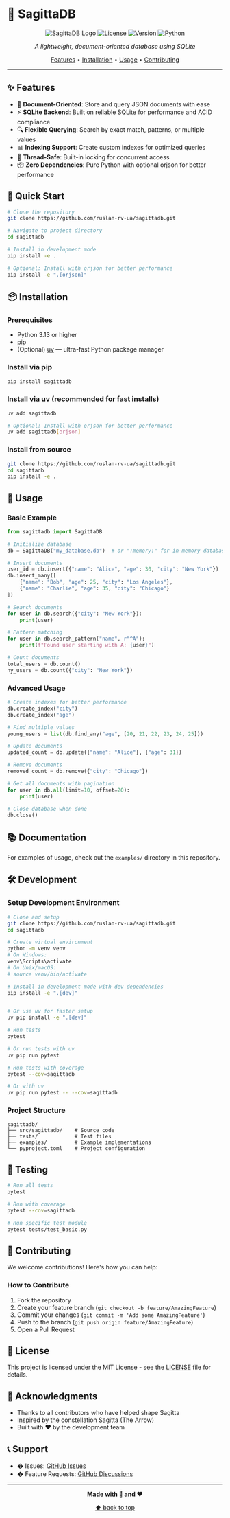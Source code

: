 # 🏹 SagittaDB

<div align="center">

![SagittaDB Logo](https://img.shields.io/badge/SagittaDB-🏹-blue?style=for-the-badge)
[![License](https://img.shields.io/badge/license-MIT-green?style=for-the-badge)](LICENSE)
[![Version](https://img.shields.io/badge/version-0.1.0-orange?style=for-the-badge)](pyproject.toml)
[![Python](https://img.shields.io/badge/python-3.13+-blue?style=for-the-badge)](https://python.org)

*A lightweight, document-oriented database using SQLite*

[Features](#-features) • [Installation](#-installation) • [Usage](#-usage) • [Contributing](#-contributing)

</div>

---

## ✨ Features

- 🎯 **Document-Oriented**: Store and query JSON documents with ease
- ⚡ **SQLite Backend**: Built on reliable SQLite for performance and ACID compliance
- 🔍 **Flexible Querying**: Search by exact match, patterns, or multiple values
- 📊 **Indexing Support**: Create custom indexes for optimized queries
- 🧵 **Thread-Safe**: Built-in locking for concurrent access
- 📦 **Zero Dependencies**: Pure Python with optional orjson for better performance

## 🚀 Quick Start

```bash
# Clone the repository
git clone https://github.com/ruslan-rv-ua/sagittadb.git

# Navigate to project directory
cd sagittadb

# Install in development mode
pip install -e .

# Optional: Install with orjson for better performance
pip install -e ".[orjson]"
```

## 📦 Installation

### Prerequisites

- Python 3.13 or higher
- pip
- (Optional) [uv](https://github.com/astral-sh/uv) — ultra-fast Python package manager

### Install via pip

```bash
pip install sagittadb
```

### Install via uv (recommended for fast installs)

```bash
uv add sagittadb

# Optional: Install with orjson for better performance
uv add sagittadb[orjson]
```

### Install from source

```bash
git clone https://github.com/ruslan-rv-ua/sagittadb.git
cd sagittadb
pip install -e .
```

## 🎯 Usage

### Basic Example

```python
from sagittadb import SagittaDB

# Initialize database
db = SagittaDB("my_database.db")  # or ":memory:" for in-memory database

# Insert documents
user_id = db.insert({"name": "Alice", "age": 30, "city": "New York"})
db.insert_many([
    {"name": "Bob", "age": 25, "city": "Los Angeles"},
    {"name": "Charlie", "age": 35, "city": "Chicago"}
])

# Search documents
for user in db.search({"city": "New York"}):
    print(user)

# Pattern matching
for user in db.search_pattern("name", r"^A"):
    print(f"Found user starting with A: {user}")

# Count documents
total_users = db.count()
ny_users = db.count({"city": "New York"})
```

### Advanced Usage

```python
# Create indexes for better performance
db.create_index("city")
db.create_index("age")

# Find multiple values
young_users = list(db.find_any("age", [20, 21, 22, 23, 24, 25]))

# Update documents
updated_count = db.update({"name": "Alice"}, {"age": 31})

# Remove documents
removed_count = db.remove({"city": "Chicago"})

# Get all documents with pagination
for user in db.all(limit=10, offset=20):
    print(user)

# Close database when done
db.close()
```

## 📚 Documentation

For examples of usage, check out the `examples/` directory in this repository.

## 🛠️ Development

### Setup Development Environment

```bash
# Clone and setup
git clone https://github.com/ruslan-rv-ua/sagittadb.git
cd sagittadb

# Create virtual environment
python -m venv venv
# On Windows:
venv\Scripts\activate
# On Unix/macOS:
# source venv/bin/activate

# Install in development mode with dev dependencies
pip install -e ".[dev]"


# Or use uv for faster setup
uv pip install -e ".[dev]"

# Run tests
pytest

# Or run tests with uv
uv pip run pytest

# Run tests with coverage
pytest --cov=sagittadb

# Or with uv
uv pip run pytest -- --cov=sagittadb
```

### Project Structure

```
sagittadb/
├── src/sagittadb/    # Source code
├── tests/            # Test files
├── examples/         # Example implementations
└── pyproject.toml    # Project configuration
```

## 🧪 Testing

```bash
# Run all tests
pytest

# Run with coverage
pytest --cov=sagittadb

# Run specific test module
pytest tests/test_basic.py
```

## 🤝 Contributing

We welcome contributions! Here's how you can help:

### How to Contribute

1. Fork the repository
2. Create your feature branch (`git checkout -b feature/AmazingFeature`)
3. Commit your changes (`git commit -m 'Add some AmazingFeature'`)
4. Push to the branch (`git push origin feature/AmazingFeature`)
5. Open a Pull Request

## 📄 License

This project is licensed under the MIT License - see the [LICENSE](LICENSE) file for details.

## 🌟 Acknowledgments

- Thanks to all contributors who have helped shape Sagitta
- Inspired by the constellation Sagitta (The Arrow)
- Built with ❤️ by the development team

## 📞 Support

- � Issues: [GitHub Issues](https://github.com/ruslan-rv-ua/sagittadb/issues)
- � Feature Requests: [GitHub Discussions](https://github.com/ruslan-rv-ua/sagittadb/discussions)

---

<div align="center">

**Made with 🏹 and ❤️**

[⬆ back to top](#-sagittadb)

</div>